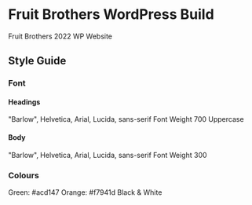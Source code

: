 # Fruit Brothers WordPress Build  
Fruit Brothers 2022 WP Website

## Style Guide
### Font
#### Headings 
"Barlow", Helvetica, Arial, Lucida, sans-serif
Font Weight 700
Uppercase
#### Body 
"Barlow", Helvetica, Arial, Lucida, sans-serif
Font Weight 300

### Colours
Green: #acd147
Orange: #f7941d
Black & White
